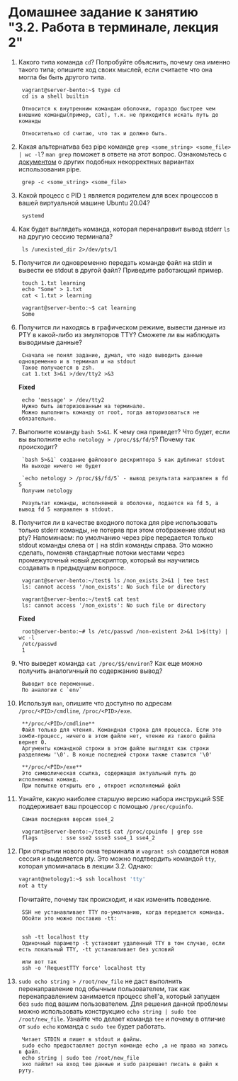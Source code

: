 # Домашнее задание к занятию "3.2. Работа в терминале, лекция 2"

1. Какого типа команда `cd`? Попробуйте объяснить, почему она именно такого типа; опишите ход своих мыслей, если считаете что она могла бы быть другого типа.

        vagrant@server-bento:~$ type cd
        cd is a shell builtin

        Относится к внутренним командам оболочки, гораздо быстрее чем внешние команды(пример, cat), т.к. не приходится искать путь до команды

        Относительно cd cчитаю, что так и должно быть.


1. Какая альтернатива без pipe команде `grep <some_string> <some_file> | wc -l`? `man grep` поможет в ответе на этот вопрос. Ознакомьтесь с [документом](http://www.smallo.ruhr.de/award.html) о других подобных некорректных вариантах использования pipe.

        grep -c <some_string> <some_file>

1. Какой процесс с PID `1` является родителем для всех процессов в вашей виртуальной машине Ubuntu 20.04?

        systemd

1. Как будет выглядеть команда, которая перенаправит вывод stderr `ls` на другую сессию терминала?

        ls /unexisted_dir 2>/dev/pts/1


1. Получится ли одновременно передать команде файл на stdin и вывести ее stdout в другой файл? Приведите работающий пример.

        touch 1.txt learning
        echo "Some" > 1.txt
        cat < 1.txt > learning

        vagrant@server-bento:~$ cat learning
        Some


1. Получится ли находясь в графическом режиме, вывести данные из PTY в какой-либо из эмуляторов TTY? Сможете ли вы наблюдать выводимые данные?

        Сначала не понял задание, думал, что надо выводить данные одновременно и в терминал и на stdout
        Такое получается в zsh.
        cat 1.txt 3>&1 >/dev/tty2 >&3

   **Fixed**

        echo 'message' > /dev/tty2
        Нужно быть авторизованным на терминале.
        Можно выполнить команду от root, тогда авторизоваться не обязательно.

1. Выполните команду `bash 5>&1`. К чему она приведет? Что будет, если вы выполните `echo netology > /proc/$$/fd/5`? Почему так происходит?

        `bash 5>&1` создание файлового дескриптора 5 как дубликат stdout
        На выходе ничего не будет

        `echo netology > /proc/$$/fd/5` - вывод результата направлен в fd 5
        Получим netology

        Результат команды, исполняемой в оболочке, подается на fd 5, а вывод fd 5 направлен в stdout.


1. Получится ли в качестве входного потока для pipe использовать только stderr команды, не потеряв при этом отображение stdout на pty? Напоминаем: по умолчанию через pipe передается только stdout команды слева от `|` на stdin команды справа.
Это можно сделать, поменяв стандартные потоки местами через промежуточный новый дескриптор, который вы научились создавать в предыдущем вопросе.

        vagrant@server-bento:~/test$ ls /non_exists 2>&1 | tee test
        ls: cannot access '/non_exists': No such file or directory

        vagrant@server-bento:~/test$ cat test
        ls: cannot access '/non_exists': No such file or directory

   **Fixed**

        root@server-bento:~# ls /etc/passwd /non-existent 2>&1 1>$(tty) | wc -l
        /etc/passwd
        1

1. Что выведет команда `cat /proc/$$/environ`? Как еще можно получить аналогичный по содержанию вывод?

        Выводит все переменные.
        По аналогии c `env`

1. Используя `man`, опишите что доступно по адресам `/proc/<PID>/cmdline`, `/proc/<PID>/exe`.

        **/proc/<PID>/cmdline**
        Файл только для чтения. Командная строка для процесса. Если это зомби-процесс, ничего в этом файле нет, чтение из такого файла вернет 0.
        Аргументы командной строки в этом файле выглядят как строки разделяемы '\0'. В конце последней строки также ставится '\0'

        **/proc/<PID>/exe**
        Это символическая ссылка, содержащая актуальный путь до исполняемых команд.
        При попытке открыть его , откроет исполняемый файл



1. Узнайте, какую наиболее старшую версию набора инструкций SSE поддерживает ваш процессор с помощью `/proc/cpuinfo`.

        Самая последняя версия sse4_2

        vagrant@server-bento:~/test$ cat /proc/cpuinfo | grep sse
        flags		: sse sse2 ssse3 sse4_1 sse4_2

1. При открытии нового окна терминала и `vagrant ssh` создается новая сессия и выделяется pty. Это можно подтвердить командой `tty`, которая упоминалась в лекции 3.2. Однако:

    ```bash
	vagrant@netology1:~$ ssh localhost 'tty'
	not a tty
    ```

	Почитайте, почему так происходит, и как изменить поведение.


        SSH не устанавливает TTY по-умолчанию, когда передается команда.
        Обойти это можно поставив -tt:


        ssh -tt localhost tty
        Одиночный параметр -t установит удаленный TTY в том случае, если есть локальный TTY, -tt устанавливает без условий

        или вот так
        ssh -o 'RequestTTY force' localhost tty


1. `sudo echo string > /root/new_file` не даст выполнить перенаправление под обычным пользователем, так как перенаправлением занимается процесс shell'а, который запущен без `sudo` под вашим пользователем. Для решения данной проблемы можно использовать конструкцию `echo string | sudo tee /root/new_file`. Узнайте что делает команда `tee` и почему в отличие от `sudo echo` команда с `sudo tee` будет работать.

        Читает STDIN и пишет в stdout и файлы.
        sudo echo предоставляет доступ команде echo ,а не права на запись в файл.
        echo string | sudo tee /root/new_file
        эхо пайпит на вход tee данные и sudo разрешает писать в файл к руту.
